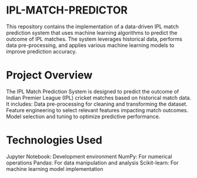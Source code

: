 # IPL-MATCH-PREDICTOR
This repository contains the implementation of a data-driven IPL match prediction system that uses machine learning algorithms to predict the outcome of IPL matches. The system leverages historical data, performs data pre-processing, and applies various machine learning models to improve prediction accuracy.

# Project Overview
The IPL Match Prediction System is designed to predict the outcome of Indian Premier League (IPL) cricket matches based on historical match data. It includes:
Data pre-processing for cleaning and transforming the dataset.
Feature engineering to select relevant features impacting match outcomes.
Model selection and tuning to optimize predictive performance.

# Technologies Used
Jupyter Notebook: Development environment
NumPy: For numerical operations
Pandas: For data manipulation and analysis
Scikit-learn: For machine learning model implementation
